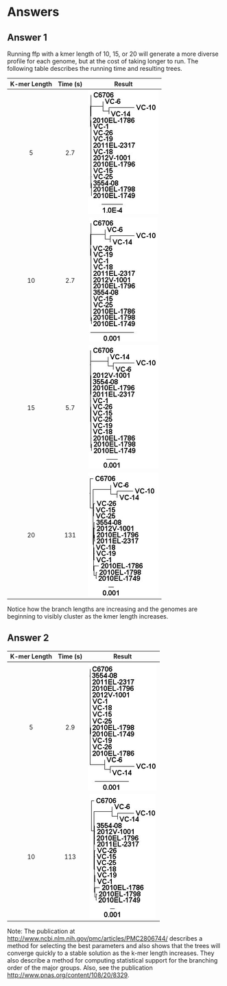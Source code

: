Answers
=======

Answer 1
--------

Running ffp with a kmer length of 10, 15, or 20 will generate a more diverse profile for each genome, but at the cost of taking longer to run.  The following table describes the running time and resulting trees.

| K-mer Length | Time (s) | Result                      |
|:------------:|:--------:|:---------------------------:|
| 5            | 2.7      | ![tree-5.jpg](tree-5.jpg)   |
| 10           | 2.7      | ![tree-10.jpg](tree-10.jpg) |
| 15           | 5.7      | ![tree-15.jpg](tree-15.jpg) |
| 20           | 131      | ![tree-20.jpg](tree-20.jpg) |

Notice how the branch lengths are increasing and the genomes are beginning to visibly cluster as the kmer length increases.

Answer 2
--------

| K-mer Length | Time (s) | Result                              |
|:------------:|:--------:|:-----------------------------------:|
| 5            | 2.9      | ![tree-5-dna.jpg](tree-5-dna.jpg)   |
| 10           | 113      | ![tree-10-dna.jpg](tree-10-dna.jpg) |

Note: The publication at http://www.ncbi.nlm.nih.gov/pmc/articles/PMC2806744/ describes a method for selecting the best parameters and also shows that the trees will converge quickly to a stable solution as the k-mer length increases.  They also describe a method for computing statistical support for the branching order of the major groups.  Also, see the publication http://www.pnas.org/content/108/20/8329.
